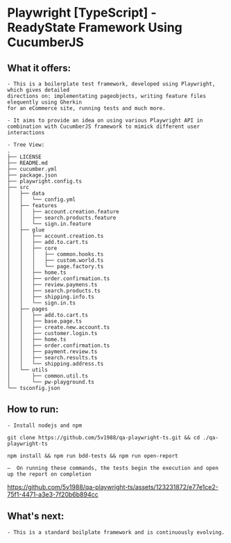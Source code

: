 # Playwright [TypeScript] - ReadyState Framework Using CucumberJS

## What it offers:

    - This is a boilerplate test framework, developed using Playwright, which gives detailed
    directions on: implementating pageobjects, writing feature files elequently using Gherkin
    for an eCommerce site, running tests and much more.

    - It aims to provide an idea on using various Playwright API in combination with CucumberJS framework to mimick different user 
    interactions
    
    - Tree View:
    .
    ├── LICENSE
    ├── README.md
    ├── cucumber.yml
    ├── package.json
    ├── playwright.config.ts
    ├── src
    │   ├── data
    │   │   └── config.yml
    │   ├── features
    │   │   ├── account.creation.feature
    │   │   ├── search.products.feature
    │   │   └── sign.in.feature
    │   ├── glue
    │   │   ├── account.creation.ts
    │   │   ├── add.to.cart.ts
    │   │   ├── core
    │   │   │   ├── common.hooks.ts
    │   │   │   ├── custom.world.ts
    │   │   │   └── page.factory.ts
    │   │   ├── home.ts
    │   │   ├── order.confirmation.ts
    │   │   ├── review.paymens.ts
    │   │   ├── search.products.ts
    │   │   ├── shipping.info.ts
    │   │   └── sign.in.ts
    │   ├── pages
    │   │   ├── add.to.cart.ts
    │   │   ├── base.page.ts
    │   │   ├── create.new.account.ts
    │   │   ├── customer.login.ts
    │   │   ├── home.ts
    │   │   ├── order.confirmation.ts
    │   │   ├── payment.review.ts
    │   │   ├── search.results.ts
    │   │   └── shipping.address.ts
    │   └── utils
    │       ├── common.util.ts
    │       └── pw-playground.ts
    └── tsconfig.json

## How to run:

    - Install nodejs and npm

    git clone https://github.com/5v1988/qa-playwright-ts.git && cd ./qa-playwright-ts

    npm install && npm run bdd-tests && npm run open-report

    —  On running these commands, the tests begin the execution and open up the report on completion


https://github.com/5v1988/qa-playwright-ts/assets/123231872/e77e1ce2-75f1-4471-a3e3-7f20b6b894cc


## What's next:

    - This is a standard boilplate framework and is continuously evolving.
